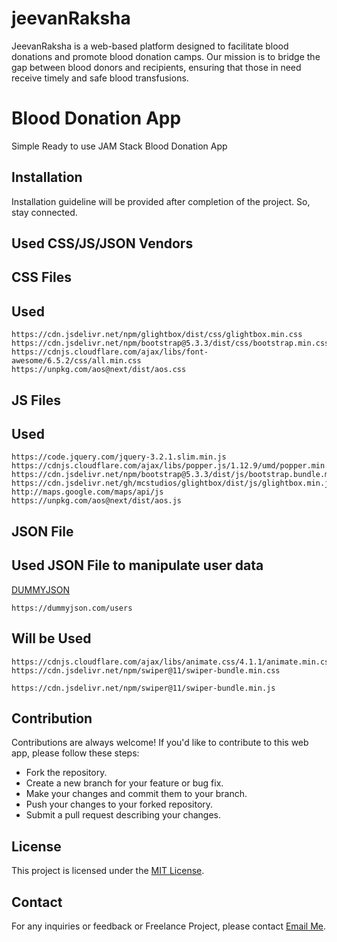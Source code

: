 # jeevanRaksha
JeevanRaksha is a web-based platform designed to facilitate blood donations and promote blood donation camps. Our mission is to bridge the gap between blood donors and recipients, ensuring that those in need receive timely and safe blood transfusions.

# Blood Donation App
Simple Ready to use JAM Stack Blood Donation App

## Installation
Installation guideline will be provided after completion of the project. So, stay connected. 

## Used CSS/JS/JSON Vendors

## CSS Files
## Used
```
https://cdn.jsdelivr.net/npm/glightbox/dist/css/glightbox.min.css
https://cdn.jsdelivr.net/npm/bootstrap@5.3.3/dist/css/bootstrap.min.css
https://cdnjs.cloudflare.com/ajax/libs/font-awesome/6.5.2/css/all.min.css
https://unpkg.com/aos@next/dist/aos.css
```
## JS Files
## Used
```
https://code.jquery.com/jquery-3.2.1.slim.min.js
https://cdnjs.cloudflare.com/ajax/libs/popper.js/1.12.9/umd/popper.min.js
https://cdn.jsdelivr.net/npm/bootstrap@5.3.3/dist/js/bootstrap.bundle.min.js
https://cdn.jsdelivr.net/gh/mcstudios/glightbox/dist/js/glightbox.min.js
http://maps.google.com/maps/api/js
https://unpkg.com/aos@next/dist/aos.js
```
## JSON File
## Used JSON File to manipulate user data
[DUMMYJSON](https://dummyjson.com/users)
```
https://dummyjson.com/users
```
## Will be Used
```
https://cdnjs.cloudflare.com/ajax/libs/animate.css/4.1.1/animate.min.css
https://cdn.jsdelivr.net/npm/swiper@11/swiper-bundle.min.css
```
```
https://cdn.jsdelivr.net/npm/swiper@11/swiper-bundle.min.js
```

## Contribution
Contributions are always welcome! If you'd like to contribute to this web app, please follow these steps:
- Fork the repository.
- Create a new branch for your feature or bug fix.
- Make your changes and commit them to your branch.
- Push your changes to your forked repository.
- Submit a pull request describing your changes.

## License
This project is licensed under the [MIT License](https://choosealicense.com/licenses/mit/).

## Contact
For any inquiries or feedback or Freelance Project, please contact [Email Me](thisisabhimaurya@gmail.com).